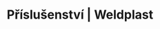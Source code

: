 ---
Link: "file:/Users/vinayakpatel/Downloads/www.weldplast.cz/produkty/prislusenstvo%3Fpg=3"
product_name: "null"
product_id: "null"
title: "Příslušenství | Weldplast"
product_desc: ""
product_specs: ""
product_downloads: ""
href: ""
accessories: ""
similar_products: ""
---